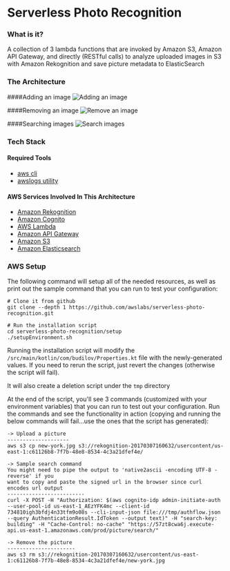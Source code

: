 Serverless Photo Recognition
===================================================

### What is it?
A collection of 3 lambda functions that are invoked by Amazon S3, Amazon API Gateway, and directly (RESTful calls) 
to analyze uploaded images in S3 with Amazon Rekognition and save picture metadata to ElasticSearch

### The Architecture

####Adding an image
![Adding an image](/setup/img/ServerlessPhotoRecognition_Add_Image.png?raw=true)

####Removing an image
![Remove an image](/setup/img/ServerlessPhotoRecognition_Remove_Image.png?raw=true)

####Searching images
![Search images](/setup/img/ServerlessPhotoRecognition_Search_Image.png?raw=true)

### Tech Stack
#### Required Tools
* [aws cli](http://docs.aws.amazon.com/cli/latest/userguide/installing.html)
* [awslogs utility](https://github.com/jorgebastida/awslogs)

#### AWS Services Involved In This Architecture
* [Amazon Rekognition](https://aws.amazon.com/rekognition/)
* [Amazon Cognito](https://aws.amazon.com/cognito/)
* [AWS Lambda](https://aws.amazon.com/lambda/)
* [Amazon API Gateway](https://aws.amazon.com/api-gateway/)
* [Amazon S3](https://aws.amazon.com/s3/)
* [Amazon Elasticsearch](https://aws.amazon.com/elasticsearch-service/)

### AWS Setup
The following command will setup all of the needed resources, as well as print out the sample command that you can run
to test your configuration:
```
# Clone it from github
git clone --depth 1 https://github.com/awslabs/serverless-photo-recognition.git
```
```
# Run the installation script
cd serverless-photo-recognition/setup
./setupEnvironment.sh
```
Running the installation script will modify the ```/src/main/kotlin/com/budilov/Properties.kt``` file with the newly-generated values. If you need to rerun the script, just revert the changes (otherwise the script will fail). 

It will also create a deletion script under the ```tmp``` directory

At the end of the script, you'll see 3 commands (customized with your environment variables) that you can run to test out your configuration. Run the commands and see the functionality in action (copying and running the below commands will fail...use the ones that the script has generated):

```
-> Upload a picture
--------------------
aws s3 cp new-york.jpg s3://rekognition-20170307160632/usercontent/us-east-1:c61126b8-7f7b-48e8-8534-4c3a21dfef4e/

-> Sample search command
You might need to pipe the output to 'native2ascii -encoding UTF-8 -reverse' if you
want to copy and paste the signed url in the browser since curl encodes url output
-------------------------
curl -X POST -H "Authorization: $(aws cognito-idp admin-initiate-auth  --user-pool-id us-east-1_AEzYFK4mc --client-id 734810igh3bfdj4n33tfm9o08s --cli-input-json file:///tmp/authflow.json --query AuthenticationResult.IdToken --output text)" -H "search-key: building" -H "Cache-Control: no-cache" "https://57zt8cwa6j.execute-api.us-east-1.amazonaws.com/prod/picture/search/"

-> Remove the picture
----------------------
aws s3 rm s3://rekognition-20170307160632/usercontent/us-east-1:c61126b8-7f7b-48e8-8534-4c3a21dfef4e/new-york.jpg
```

